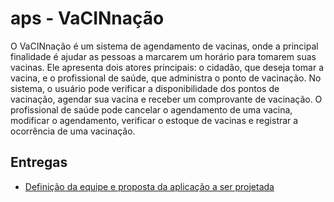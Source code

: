 # aps - VaCINnação
<p>O VaCINnação é um sistema de agendamento de vacinas, onde a principal finalidade é ajudar as pessoas a marcarem um horário para tomarem suas vacinas. Ele apresenta dois atores principais: o cidadão, que deseja tomar a vacina, e o profissional de saúde, que administra o ponto de vacinação. No sistema, o usuário pode verificar a disponibilidade dos pontos de vacinação, agendar sua vacina e receber um comprovante de vacinação. O profissional de saúde pode cancelar o agendamento de uma vacina, modificar o agendamento, verificar o estoque de vacinas e registrar a ocorrência de uma vacinação. </p>

## Entregas
- [Definição da equipe e proposta da aplicação a ser projetada](https://docs.google.com/document/d/1TmrRuEcRnA4EGhxW9vJIAzgOy1lYUbCWCjlGKx5gtnU)
